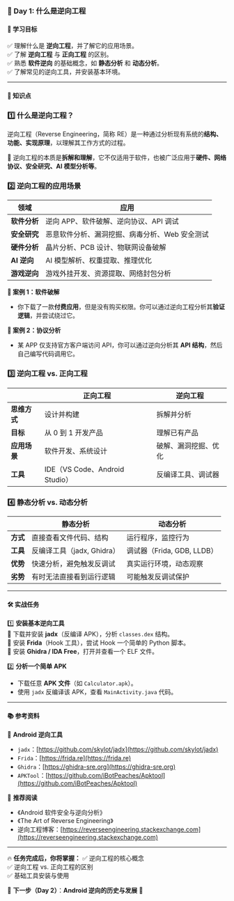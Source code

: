### **📜 Day 1: 什么是逆向工程**  

#### **📌 学习目标**  
✅ 理解什么是 **逆向工程**，并了解它的应用场景。  
✅ 了解 **逆向工程** 与 **正向工程** 的区别。  
✅ 熟悉 **软件逆向** 的基础概念，如 **静态分析** 和 **动态分析**。  
✅ 了解常见的逆向工具，并安装基本环境。  

---  

#### **📖 知识点**  

### **1️⃣ 什么是逆向工程？**  
逆向工程（Reverse Engineering，简称 RE）是一种通过分析现有系统的**结构、功能、实现原理**，以理解其工作方式的过程。  

🔹 逆向工程的本质是**拆解和理解**，它不仅适用于软件，也被广泛应用于**硬件、网络协议、安全研究、AI 模型分析等**。  

### **2️⃣ 逆向工程的应用场景**
| **领域**      | **应用** |
|-------------|--------------------------------------------------|
| **软件分析** | 逆向 APP、软件破解、逆向协议、API 调试 |
| **安全研究** | 恶意软件分析、漏洞挖掘、病毒分析、Web 安全测试 |
| **硬件分析** | 晶片分析、PCB 设计、物联网设备破解 |
| **AI 逆向** | AI 模型解析、权重提取、推理优化 |
| **游戏逆向** | 游戏外挂开发、资源提取、网络封包分析 |

**🌟 案例 1：软件破解**  
- 你下载了一款**付费应用**，但是没有购买权限。你可以通过逆向工程分析其**验证逻辑**，并尝试绕过它。  

**🌟 案例 2：协议分析**  
- 某 APP 仅支持官方客户端访问 API，你可以通过逆向分析其 **API 结构**，然后自己编写代码调用它。  

### **3️⃣ 逆向工程 vs. 正向工程**
| | **正向工程** | **逆向工程** |
|------|----------------|----------------|
| **思维方式** | 设计并构建 | 拆解并分析 |
| **目标** | 从 0 到 1 开发产品 | 理解已有产品 |
| **应用场景** | 软件开发、系统设计 | 破解、漏洞挖掘、优化 |
| **工具** | IDE（VS Code、Android Studio） | 反编译工具、调试器 |

### **4️⃣ 静态分析 vs. 动态分析**
| | **静态分析** | **动态分析** |
|-------------|---------------------------------|---------------------------------|
| **方式** | 直接查看文件代码、结构 | 运行程序，监控行为 |
| **工具** | 反编译工具（jadx, Ghidra） | 调试器（Frida, GDB, LLDB） |
| **优势** | 快速分析，避免触发反调试 | 真实运行环境，动态观察 |
| **劣势** | 有时无法直接看到运行逻辑 | 可能触发反调试保护 |

---

#### **🛠 实战任务**
1️⃣ **安装基本逆向工具**  
🔹 下载并安装 **jadx**（反编译 APK），分析 `classes.dex` 结构。  
🔹 安装 **Frida**（Hook 工具），尝试 Hook 一个简单的 Python 脚本。  
🔹 安装 **Ghidra / IDA Free**，打开并查看一个 ELF 文件。  

2️⃣ **分析一个简单 APK**
- 下载任意 **APK 文件**（如 `Calculator.apk`）。  
- 使用 `jadx` 反编译该 APK，查看 `MainActivity.java` 代码。  

---

#### **📚 参考资料**
📌 **Android 逆向工具**  
- `jadx`：[https://github.com/skylot/jadx](https://github.com/skylot/jadx)  
- `Frida`：[https://frida.re](https://frida.re)  
- `Ghidra`：[https://ghidra-sre.org](https://ghidra-sre.org)  
- `APKTool`：[https://github.com/iBotPeaches/Apktool](https://github.com/iBotPeaches/Apktool)  

📌 **推荐阅读**
- 《Android 软件安全与逆向分析》  
- 《The Art of Reverse Engineering》  
- 逆向工程博客：[https://reverseengineering.stackexchange.com](https://reverseengineering.stackexchange.com)  

---

🔥 **任务完成后，你将掌握：**
✅ 逆向工程的核心概念  
✅ 逆向工程 vs. 正向工程的区别  
✅ 基础工具安装与使用  

🚀 **下一步（Day 2）**：**Android 逆向的历史与发展** 🎯  